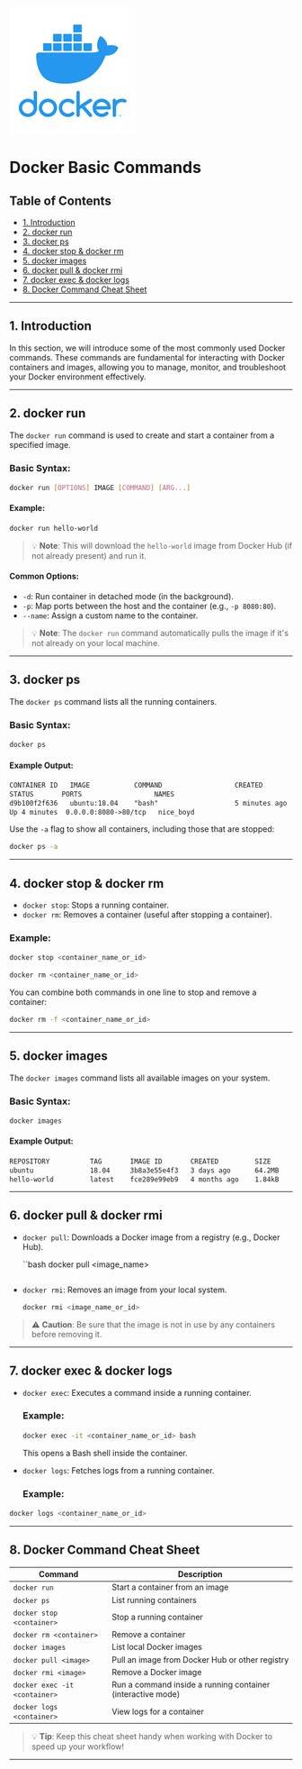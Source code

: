 <div align="left">
  <img src="/resources/images/docker-logo.png" alt="Docker" >
</div>

<!-- omit in toc -->
# Docker Basic Commands

<!-- omit in toc -->
## Table of Contents

- [1. Introduction](#1-introduction)
- [2. docker run](#2-docker-run)
- [3. docker ps](#3-docker-ps)
- [4. docker stop & docker rm](#4-docker-stop--docker-rm)
- [5. docker images](#5-docker-images)
- [6. docker pull & docker rmi](#6-docker-pull--docker-rmi)
- [7. docker exec & docker logs](#7-docker-exec--docker-logs)
- [8. Docker Command Cheat Sheet](#8-docker-command-cheat-sheet)

---

## 1. Introduction

In this section, we will introduce some of the most commonly used Docker commands. These commands are fundamental for interacting with Docker containers and images, allowing you to manage, monitor, and troubleshoot your Docker environment effectively.

---

## 2. docker run

The `docker run` command is used to create and start a container from a specified image.

### Basic Syntax:
```bash 
docker run [OPTIONS] IMAGE [COMMAND] [ARG...] 
```

#### Example:
```bash 
docker run hello-world 
```

> 💡 **Note**: This will download the `hello-world` image from Docker Hub (if not already present) and run it.

#### Common Options:
- `-d`: Run container in detached mode (in the background).
- `-p`: Map ports between the host and the container (e.g., `-p 8080:80`).
- `--name`: Assign a custom name to the container.

> 💡 **Note**: The `docker run` command automatically pulls the image if it's not already on your local machine.

---

## 3. docker ps

The `docker ps` command lists all the running containers.

### Basic Syntax:
```bash 
docker ps 
```
#### Example Output:

```plaintext
CONTAINER ID   IMAGE           COMMAND                  CREATED        STATUS       PORTS                  NAMES
d9b100f2f636   ubuntu:18.04    "bash"                   5 minutes ago  Up 4 minutes  0.0.0.0:8080->80/tcp   nice_boyd
```

Use the `-a` flag to show all containers, including those that are stopped:
```bash 
docker ps -a 
```

---

## 4. docker stop & docker rm

- `docker stop`: Stops a running container.
- `docker rm`: Removes a container (useful after stopping a container).

### Example:
```bash 
docker stop <container_name_or_id> 
```
```bash 
docker rm <container_name_or_id> 
```

You can combine both commands in one line to stop and remove a container:
```bash 
docker rm -f <container_name_or_id> 
```

---

## 5. docker images

The `docker images` command lists all available images on your system.

### Basic Syntax:
```bash 
docker images 
```

#### Example Output:
 ```plaintext
 REPOSITORY          TAG       IMAGE ID       CREATED         SIZE
 ubuntu              18.04     3b8a3e55e4f3   3 days ago      64.2MB
 hello-world         latest    fce289e99eb9   4 months ago    1.84kB
 ```
---

## 6. docker pull & docker rmi

- `docker pull`: Downloads a Docker image from a registry (e.g., Docker Hub).
  
  ``bash 
  docker pull <image_name> 
  ```

- `docker rmi`: Removes an image from your local system.
  
  ```bash 
  docker rmi <image_name_or_id> 
  ```

> ⚠️ **Caution**: Be sure that the image is not in use by any containers before removing it.

---

## 7. docker exec & docker logs

- `docker exec`: Executes a command inside a running container.

  ### Example:
  ```bash 
  docker exec -it <container_name_or_id> bash 
  ```

  This opens a Bash shell inside the container.

- `docker logs`: Fetches logs from a running container.

  ### Example:
```bash 
docker logs <container_name_or_id> 
```

---

## 8. Docker Command Cheat Sheet

| Command                     | Description                                                  |
|-----------------------------|--------------------------------------------------------------|
| `docker run`                 | Start a container from an image                              |
| `docker ps`                  | List running containers                                      |
| `docker stop <container>`    | Stop a running container                                     |
| `docker rm <container>`      | Remove a container                                           |
| `docker images`              | List local Docker images                                     |
| `docker pull <image>`        | Pull an image from Docker Hub or other registry              |
| `docker rmi <image>`         | Remove a Docker image                                        |
| `docker exec -it <container>`| Run a command inside a running container (interactive mode) |
| `docker logs <container>`    | View logs for a container                                    |

> 💡 **Tip**: Keep this cheat sheet handy when working with Docker to speed up your workflow!

---
